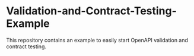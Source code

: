 # Validation-and-Contract-Testing-Example
This repository contains an example to easily start OpenAPI validation and contract testing.
